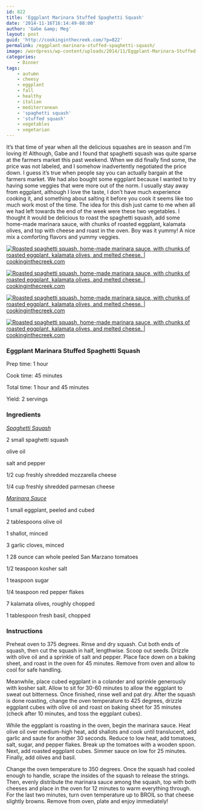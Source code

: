 ```yaml
---
id: 822
title: 'Eggplant Marinara Stuffed Spaghetti Squash'
date: '2014-11-16T16:14:49-08:00'
author: 'Gabe &amp; Meg'
layout: post
guid: 'http://cookinginthecreek.com/?p=822'
permalink: /eggplant-marinara-stuffed-spaghetti-squash/
image: /wordpress/wp-content/uploads/2014/11/Eggplant-Marinara-Stuffed-Spaghetti-Squash-4.jpg
categories:
    - Dinner
tags:
    - autumn
    - cheesy
    - eggplant
    - fall
    - healthy
    - italian
    - mediterranean
    - 'spaghetti squash'
    - 'stuffed squash'
    - vegetables
    - vegetarian
---
```


It’s that time of year when all the delicious squashes are in season and I’m loving it! Although, Gabe and I found that spaghetti squash was quite sparse at the farmers market this past weekend. When we did finally find some, the price was not labeled, and I somehow inadvertently negotiated the price down. I guess it’s true when people say you can actually bargain at the farmers market. We had also bought some eggplant because I wanted to try having some veggies that were more out of the norm. I usually stay away from eggplant, although I love the taste, I don’t have much experience cooking it, and something about salting it before you cook it seems like too much work most of the time. The idea for this dish just came to me when all we had left towards the end of the week were these two vegetables. I thought it would be delicious to roast the spaghetti squash, add some home-made marinara sauce, with chunks of roasted eggplant, kalamata olives, and top with cheese and roast in the oven. Boy was it yummy! A nice mix a comforting flavors and yummy veggies.

[![Roasted spaghetti squash, home-made marinara sauce, with chunks of roasted eggplant, kalamata olives, and melted cheese. | cookinginthecreek.com](http://cookinginthecreek.com/wordpress/wp-content/uploads/2014/11/Eggplant-Marinara-Stuffed-Spaghetti-Squash-1-681x1024.jpg)](http://cookinginthecreek.com/wordpress/wp-content/uploads/2014/11/Eggplant-Marinara-Stuffed-Spaghetti-Squash-1.jpg)

[![Roasted spaghetti squash, home-made marinara sauce, with chunks of roasted eggplant, kalamata olives, and melted cheese. | cookinginthecreek.com](http://cookinginthecreek.com/wordpress/wp-content/uploads/2014/11/Eggplant-Marinara-Stuffed-Spaghetti-Squash-2-1024x681.jpg)](http://cookinginthecreek.com/wordpress/wp-content/uploads/2014/11/Eggplant-Marinara-Stuffed-Spaghetti-Squash-2.jpg)

[![Roasted spaghetti squash, home-made marinara sauce, with chunks of roasted eggplant, kalamata olives, and melted cheese. | cookinginthecreek.com](http://cookinginthecreek.com/wordpress/wp-content/uploads/2014/11/Eggplant-Marinara-Stuffed-Spaghetti-Squash-3-681x1024.jpg)](http://cookinginthecreek.com/wordpress/wp-content/uploads/2014/11/Eggplant-Marinara-Stuffed-Spaghetti-Squash-3.jpg)

[![Roasted spaghetti squash, home-made marinara sauce, with chunks of roasted eggplant, kalamata olives, and melted cheese. | cookinginthecreek.com](http://cookinginthecreek.com/wordpress/wp-content/uploads/2014/11/Eggplant-Marinara-Stuffed-Spaghetti-Squash-4-1024x681.jpg)](http://cookinginthecreek.com/wordpress/wp-content/uploads/2014/11/Eggplant-Marinara-Stuffed-Spaghetti-Squash-4.jpg)

### Eggplant Marinara Stuffed Spaghetti Squash

Prep time: 1 hour

Cook time: 45 minutes

Total time: 1 hour and 45 minutes

Yield: 2 servings

### Ingredients

*<span style="text-decoration: underline;">Spaghetti Squash</span>*

2 small spaghetti squash

olive oil

salt and pepper

1/2 cup freshly shredded mozzarella cheese

1/4 cup freshly shredded parmesan cheese

*<span style="text-decoration: underline;">Marinara Sauce</span>*

1 small eggplant, peeled and cubed

2 tablespoons olive oil

1 shallot, minced

3 garlic cloves, minced

1 28 ounce can whole peeled San Marzano tomatoes

1/2 teaspoon kosher salt

1 teaspoon sugar

1/4 teaspoon red pepper flakes

7 kalamata olives, roughly chopped

1 tablespoon fresh basil, chopped

### Instructions

Preheat oven to 375 degrees. Rinse and dry squash. Cut both ends of squash, then cut the squash in half, lengthwise. Scoop out seeds. Drizzle with olive oil and a sprinkle of salt and pepper. Place face down on a baking sheet, and roast in the oven for 45 minutes. Remove from oven and allow to cool for safe handling.

Meanwhile, place cubed eggplant in a colander and sprinkle generously with kosher salt. Allow to sit for 30-60 minutes to allow the eggplant to sweat out bitterness. Once finished, rinse well and pat dry. After the squash is done roasting, change the oven temperature to 425 degrees, drizzle eggplant cubes with olive oil and roast on baking sheet for 35 minutes (check after 10 minutes, and toss the eggplant cubes).

While the eggplant is roasting in the oven, begin the marinara sauce. Heat olive oil over medium-high heat, add shallots and cook until translucent, add garlic and saute for another 30 seconds. Reduce to low heat, add tomatoes, salt, sugar, and pepper flakes. Break up the tomatoes with a wooden spoon. Next, add roasted eggplant cubes. Simmer sauce on low for 25 minutes. Finally, add olives and basil.

Change the oven temperature to 350 degrees. Once the squash had cooled enough to handle, scrape the insides of the squash to release the strings. Then, evenly distribute the marinara sauce among the squash, top with both cheeses and place in the oven for 12 minutes to warm everything through. For the last two minutes, turn oven temperature up to BROIL so that cheese slightly browns. Remove from oven, plate and enjoy immediately!